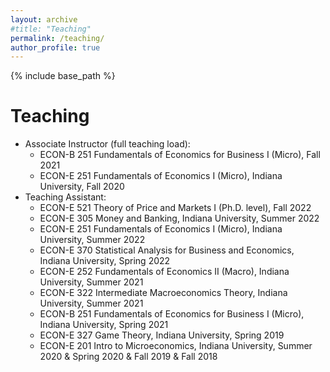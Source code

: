 ```yaml
---
layout: archive
#title: "Teaching"
permalink: /teaching/
author_profile: true
---
```


{% include base_path %}



Teaching
======
* Associate Instructor (full teaching load):
  * ECON-B 251 Fundamentals of Economics for Business I (Micro), Fall 2021
  * ECON-E 251 Fundamentals of Economics I (Micro), Indiana University, Fall 2020 
* Teaching Assistant:
  * ECON-E 521 Theory of Price and Markets I (Ph.D. level), Fall 2022
  * ECON-E 305 Money and Banking, Indiana University, Summer 2022
  * ECON-E 251 Fundamentals of Economics I (Micro), Indiana University, Summer 2022
  * ECON-E 370 Statistical Analysis for Business and Economics, Indiana University, Spring 2022
  * ECON-E 252 Fundamentals of Economics II (Macro), Indiana University, Summer 2021
  * ECON-E 322 Intermediate Macroeconomics Theory, Indiana University, Summer 2021
  * ECON-B 251 Fundamentals of Economics for Business I (Micro), Indiana University, Spring 2021
  * ECON-E 327 Game Theory, Indiana University, Spring 2019
  * ECON-E 201 Intro to Microeconomics, Indiana University,  Summer 2020 & Spring 2020 & Fall 2019 & Fall 2018

<!-- Teaching
======
* Associate Instructor (full teaching load):
  * Econ-B 251 Fundamentals of Economics for Business I (Micro), Fall 2021
  * Econ-E 251 Fundamentals of Economics I (Micro), Indiana University, Fall 2020 
* Teaching Assistant:
  * Theory of Price and Markets I (PhD level), Indiana University, Fall 2022
  * Money and Banking, Indiana University, Summer 2022
  * Statistical Analysis for Business and Economics, Indiana University, Spring 2022
  * Intro to Microeconomics, Indiana University, Summer 2022 & Summer 2020 & Spring 2020 & Fall 2019 & Fall 2018
  *	Intro to Macroeconomics, Indiana University, Summer 2021
  * Intermediate Macroeconomics Theory, Indiana University, Summer 2021
  * Game Theory (Undergraduate level), Indiana University, Spring 2019 -->